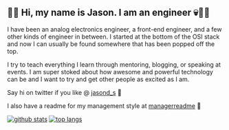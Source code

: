 ## 👻💥 Hi, my name is Jason. I am an engineer 💀🧑‍💻

I have been an analog electronics engineer, a front-end engineer, and a few other kinds of engineer in between. I started at the bottom of the OSI stack and now I can usually be found somewhere that has been popped off the top.

I try to teach everything I learn through mentoring, blogging, or speaking at events. I am super stoked about how awesome and powerful technology can be and I want to try and get other people as excited as I am.

Say hi on twitter if you like @ [jasond_s](https://twitter.com/Jasond_s) 🦆

I also have a readme for my management style at [managerreadme](https://managerreadme.com/readme/jasond_s) 🐂

[![github stats](https://github-readme-stats.vercel.app/api?username=jasond-s&count_private=true&show_icons=true&theme=synthwave)](https://github.com/anuraghazra/github-readme-stats) [![top langs](https://github-readme-stats.vercel.app/api/top-langs/?username=jasond-s&layout=compact&theme=synthwave)](https://github.com/anuraghazra/github-readme-stats)
